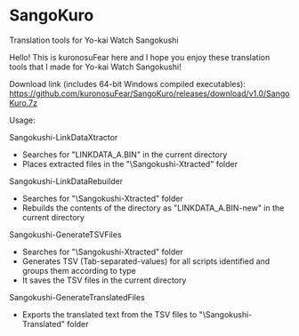 # SangoKuro
Translation tools for Yo-kai Watch Sangokushi

Hello! This is kuronosuFear here and I hope you enjoy these translation tools that I made for Yo-kai Watch Sangokushi!

Download link (includes 64-bit Windows compiled executables): https://github.com/kuronosuFear/SangoKuro/releases/download/v1.0/SangoKuro.7z

Usage:

Sangokushi-LinkDataXtractor
 - Searches for "LINKDATA_A.BIN" in the current directory
 - Places extracted files in the "<current directory>\Sangokushi-Xtracted" folder

Sangokushi-LinkDataRebuilder
 - Searches for "<current directory>\Sangokushi-Xtracted" folder
 - Rebuilds the contents of the directory as "LINKDATA_A.BIN-new" in the current directory

Sangokushi-GenerateTSVFiles
 - Searches for "<current directory>\Sangokushi-Xtracted" folder
 - Generates TSV (Tab-separated-values) for all scripts identified and groups them according to type
 - It saves the TSV files in the current directory

Sangokushi-GenerateTranslatedFiles
 - Exports the translated text from the TSV files to "<current directory>\Sangokushi-Translated" folder
